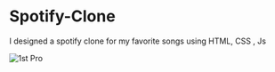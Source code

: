 # Spotify-Clone
I designed a spotify clone for my favorite songs using HTML, CSS , Js 

![1st Pro](https://github.com/JavariaTanveer/Spotify-Clone/assets/96641419/40908c3c-c5e3-4850-b5c9-624617f625f0)
